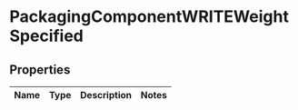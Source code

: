 
# PackagingComponentWRITEWeightSpecified

## Properties
| Name | Type | Description | Notes |
| ------------ | ------------- | ------------- | ------------- |



